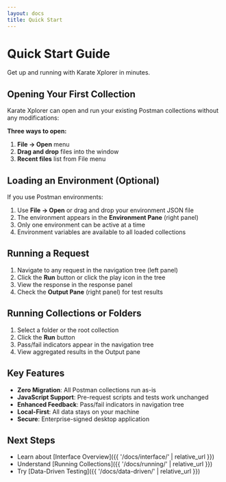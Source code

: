 ```yaml
---
layout: docs
title: Quick Start
---
```


# Quick Start Guide

Get up and running with Karate Xplorer in minutes.

## Opening Your First Collection

Karate Xplorer can open and run your existing Postman collections without any modifications:

**Three ways to open:**
1. **File → Open** menu
2. **Drag and drop** files into the window
3. **Recent files** list from File menu

## Loading an Environment (Optional)

If you use Postman environments:

1. Use **File → Open** or drag and drop your environment JSON file
2. The environment appears in the **Environment Pane** (right panel)
3. Only one environment can be active at a time
4. Environment variables are available to all loaded collections

## Running a Request

1. Navigate to any request in the navigation tree (left panel)
2. Click the **Run** button or click the play icon in the tree
3. View the response in the response panel
4. Check the **Output Pane** (right panel) for test results

## Running Collections or Folders

1. Select a folder or the root collection
2. Click the **Run** button
3. Pass/fail indicators appear in the navigation tree
4. View aggregated results in the Output pane

## Key Features

- **Zero Migration**: All Postman collections run as-is
- **JavaScript Support**: Pre-request scripts and tests work unchanged
- **Enhanced Feedback**: Pass/fail indicators in navigation tree
- **Local-First**: All data stays on your machine
- **Secure**: Enterprise-signed desktop application

## Next Steps

- Learn about [Interface Overview]({{ '/docs/interface/' | relative_url }})
- Understand [Running Collections]({{ '/docs/running/' | relative_url }})
- Try [Data-Driven Testing]({{ '/docs/data-driven/' | relative_url }})
